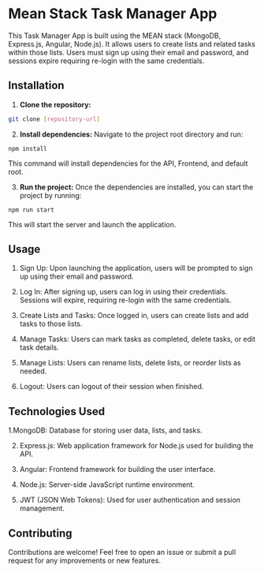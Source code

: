 # Mean Stack Task Manager App

This Task Manager App is built using the MEAN stack (MongoDB, Express.js, Angular, Node.js). It allows users to create lists and related tasks within those lists. Users must sign up using their email and password, and sessions expire requiring re-login with the same credentials.

## Installation

1. **Clone the repository:**
```bash
git clone [repository-url]
```

2. **Install dependencies:**
Navigate to the project root directory and run:

```
npm install
```
This command will install dependencies for the API, Frontend, and default root.

3. **Run the project:**
Once the dependencies are installed, you can start the project by running:

```
npm run start
```
This will start the server and launch the application.

## Usage

1. Sign Up:
Upon launching the application, users will be prompted to sign up using their email and password.

2. Log In:
After signing up, users can log in using their credentials. Sessions will expire, requiring re-login with the same credentials.

3. Create Lists and Tasks:
Once logged in, users can create lists and add tasks to those lists.

4. Manage Tasks:
Users can mark tasks as completed, delete tasks, or edit task details.

5. Manage Lists:
Users can rename lists, delete lists, or reorder lists as needed.

6. Logout:
Users can logout of their session when finished.


## Technologies Used

1.MongoDB: Database for storing user data, lists, and tasks.

2. Express.js: Web application framework for Node.js used for building the API.
 
3. Angular: Frontend framework for building the user interface.
   
4. Node.js: Server-side JavaScript runtime environment.
 
5. JWT (JSON Web Tokens): Used for user authentication and session management.


## Contributing

Contributions are welcome! Feel free to open an issue or submit a pull request for any improvements or new features.
